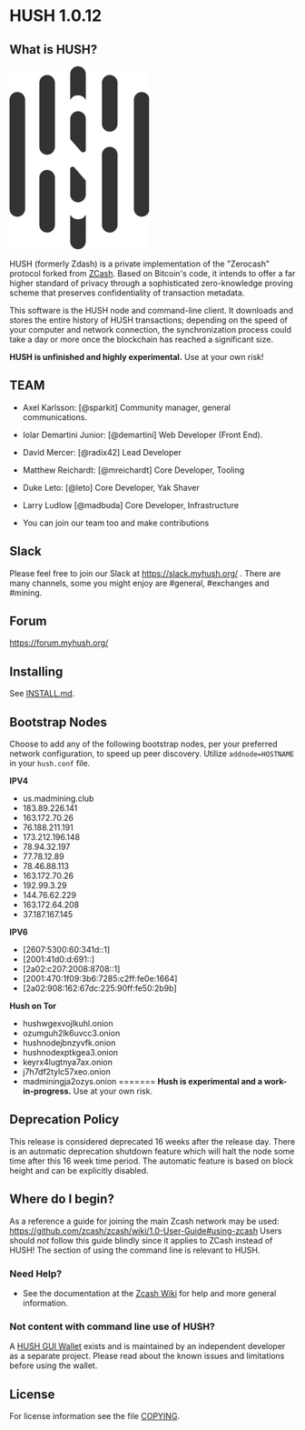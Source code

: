 HUSH 1.0.12
=======

What is HUSH?
--------------

![Logo](doc/hush/hush.png "Logo")

HUSH (formerly Zdash) is a private implementation of the "Zerocash" protocol forked from [ZCash](https://z.cash/).
Based on Bitcoin's code, it intends to offer a far higher standard of privacy
through a sophisticated zero-knowledge proving scheme that preserves
confidentiality of transaction metadata. 

This software is the HUSH node and command-line client. It downloads and stores the entire history
of HUSH transactions; depending on the speed of your computer and network
connection, the synchronization process could take a day or more once the
blockchain has reached a significant size.


**HUSH is unfinished and highly experimental.** Use at your own risk!

TEAM
----

* Axel Karlsson: [@sparkit] Community manager, general communications.
* Iolar Demartini Junior: [@demartini] Web Developer (Front End).
* David Mercer: [@radix42] Lead Developer
* Matthew Reichardt: [@mreichardt] Core Developer, Tooling
* Duke Leto: [@leto] Core Developer, Yak Shaver
* Larry Ludlow [@madbuda] Core Developer, Infrastructure 

* You can join our team too and make contributions

Slack
-----

Please feel free to join our Slack at https://slack.myhush.org/ .
There are many channels, some you might enjoy are #general, #exchanges and #mining.

Forum
-----
https://forum.myhush.org/

Installing
----------

See [INSTALL.md](https://github.com/MyHush/hush/blob/master/INSTALL.md).

Bootstrap Nodes
---------------
Choose to add any of the following bootstrap nodes, per your preferred network configuration, to speed up peer discovery. Utilize `addnode=HOSTNAME` in your `hush.conf` file.

**IPV4**
* us.madmining.club
* 183.89.226.141
* 163.172.70.26
* 76.188.211.191
* 173.212.196.148
* 78.94.32.197
* 77.78.12.89
* 78.46.88.113
* 163.172.70.26
* 192.99.3.29
* 144.76.62.229
* 163.172.64.208
* 37.187.167.145

**IPV6**
* [2607:5300:60:341d::1]
* [2001:41d0:d:691::]
* [2a02:c207:2008:8708::1]
* [2001:470:1f09:3b6:7285:c2ff:fe0e:1664]
* [2a02:908:162:67dc:225:90ff:fe50:2b9b]

**Hush on Tor**
* hushwgexvojlkuhl.onion
* ozumguh2lk6uvcc3.onion
* hushnodejbnzyvfk.onion
* hushnodexptkgea3.onion
* keyrx4lugtnya7ax.onion
* j7h7df2tylc57xeo.onion
* madminingja2ozys.onion
=======
**Hush is experimental and a work-in-progress.** Use at your own risk.


Deprecation Policy
------------------

This release is considered deprecated 16 weeks after the release day. There
is an automatic deprecation shutdown feature which will halt the node some
time after this 16 week time period. The automatic feature is based on block
height and can be explicitly disabled.

Where do I begin?
-----------------
As a reference a guide for joining the main Zcash network may be used:
https://github.com/zcash/zcash/wiki/1.0-User-Guide#using-zcash
Users should *not* follow this guide blindly since it applies to ZCash instead of HUSH!
The section of using the command line is relevant to HUSH.

### Need Help?

* See the documentation at the [Zcash Wiki](https://github.com/zcash/zcash/wiki)
  for help and more general information.

### Not content with command line use of HUSH?

A [HUSH GUI Wallet](https://github.com/vaklinov/hush-swing-wallet-ui) exists and is maintained by an independent developer as a separate project. Please read about the known issues and limitations before using the wallet.

License
-------

For license information see the file [COPYING](COPYING).
